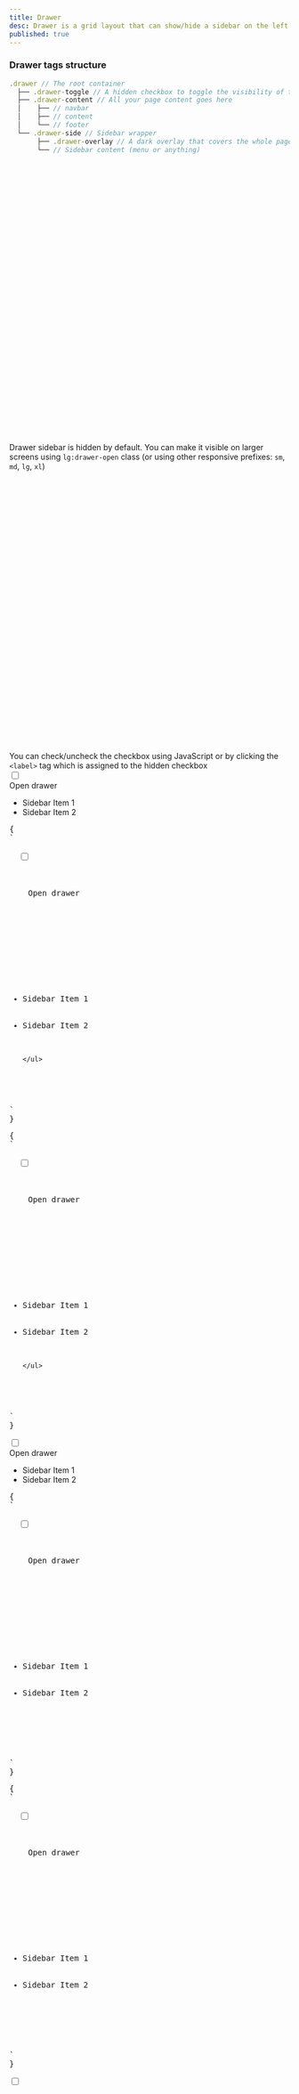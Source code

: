 ```yaml
---
title: Drawer
desc: Drawer is a grid layout that can show/hide a sidebar on the left or right side of the page.
published: true
---
```


<script>
  import Component from "@components/Component.svelte"
  import ClassTable from "@components/ClassTable.svelte"
  import { prefix } from '$lib/stores';
  import { replace } from '$lib/actions';
</script>

<ClassTable
data="{[
  { type:'component', class: 'drawer', desc: 'The root container' },
  { type:'component', class: 'drawer-toggle', desc: 'For the hidden checkbox that controls the drawer' },
  { type:'component', class: 'drawer-content', desc: 'Container for all page content' },
  { type:'component', class: 'drawer-side', desc: 'The sidebar container' },
  { type:'component', class: 'drawer-overlay', desc: 'The label covers the content when drawer is open' },
  { type:'modifier', class: 'drawer-end', desc: 'puts drawer to the right' },
  { type:'responsive', class: 'drawer-open', desc: 'Forces the drawer to be open' },
]}"
/>

### Drawer tags structure

```js
.drawer // The root container
  ├── .drawer-toggle // A hidden checkbox to toggle the visibility of the sidebar
  ├── .drawer-content // All your page content goes here
  │    ├── // navbar
  │    ├── // content
  │    └── // footer
  └── .drawer-side // Sidebar wrapper
       ├── .drawer-overlay // A dark overlay that covers the whole page when the drawer is open
       └── // Sidebar content (menu or anything)
```

<div class="alert text-sm mt-4">
  <svg xmlns="http://www.w3.org/2000/svg" fill="none" viewBox="0 0 24 24" class="stroke-current shrink-0 w-6 h-6"><path stroke-linecap="round" stroke-linejoin="round" stroke-width="2" d="M13 16h-1v-4h-1m1-4h.01M21 12a9 9 0 11-18 0 9 9 0 0118 0z"></path></svg>
  <div>Drawer sidebar is hidden by default. You can make it visible on larger screens using <code>lg:drawer-open</code> class (or using other responsive prefixes: <code>sm</code>, <code>md</code>, <code>lg</code>, <code>xl</code>)</div>
</div>

<div class="alert text-sm mt-4">
  <svg xmlns="http://www.w3.org/2000/svg" fill="none" viewBox="0 0 24 24" class="stroke-current shrink-0 w-6 h-6"><path stroke-linecap="round" stroke-linejoin="round" stroke-width="2" d="M13 16h-1v-4h-1m1-4h.01M21 12a9 9 0 11-18 0 9 9 0 0118 0z"></path></svg>
  <div>You can check/uncheck the checkbox using JavaScript or by clicking the <code>&lt;label&gt;</code> tag which is assigned to the hidden checkbox</div>
</div>

<Component title="Drawer">
<div class="drawer h-56 rounded overflow-hidden">
  <input id="my-drawer" type="checkbox" class="drawer-toggle" />
  <div class="flex flex-col items-center justify-center drawer-content">
    <label for="my-drawer" class="btn btn-primary drawer-button">Open drawer</label>
  </div> 
  <div class="drawer-side h-full absolute">
    <label for="my-drawer" class="drawer-overlay"></label>
    <ul class="menu p-4 w-60 md:w-80 h-full bg-base-200 text-base-content">
      <li><a>Sidebar Item 1</a></li>
      <li><a>Sidebar Item 2</a></li>
    </ul>
  </div>
</div>
<pre slot="html" use:replace={{ to: $prefix }}>{
`<div class="$$drawer">
  <input id="my-drawer" type="checkbox" class="$$drawer-toggle" />
  <div class="$$drawer-content">
    <!-- Page content here -->
    <label for="my-drawer" class="$$btn $$btn-primary $$drawer-button">Open drawer</label>

  </div> 
  <div class="$$drawer-side">
    <label for="my-drawer" class="$$drawer-overlay"></label>
    <ul class="$$menu p-4 w-80 h-full bg-base-200 text-base-content">
      <!-- Sidebar content here -->
      <li><a>Sidebar Item 1</a></li>
      <li><a>Sidebar Item 2</a></li>
      
    </ul>
  </div>
</div>`
}</pre>
<pre slot="react" use:replace={{ to: $prefix }}>{
`<div className="$$drawer">
  <input id="my-drawer" type="checkbox" className="$$drawer-toggle" />
  <div className="$$drawer-content">
    <!-- Page content here -->
    <label htmlFor="my-drawer" className="$$btn $$btn-primary $$drawer-button">Open drawer</label>

  </div> 
  <div className="$$drawer-side">
    <label htmlFor="my-drawer" className="$$drawer-overlay"></label>
    <ul className="$$menu p-4 w-80 h-full bg-base-200 text-base-content">
      <!-- Sidebar content here -->
      <li><a>Sidebar Item 1</a></li>
      <li><a>Sidebar Item 2</a></li>
      
    </ul>
  </div>
</div>`
}</pre>
</Component>

<Component title="Responsive" desc="Sidebar is always visible on large screen, can be toggled on small screen because of lg:drawer-open class">
<div class="drawer lg:drawer-open h-56 rounded overflow-hidden">
  <input id="my-drawer-2" type="checkbox" class="drawer-toggle" />
  <div class="flex flex-col items-center justify-center drawer-content">
    <label for="my-drawer-2" class="btn btn-primary drawer-button lg:hidden">Open drawer</label>
  </div> 
  <div class="drawer-side h-full absolute">
    <label for="my-drawer-2" class="drawer-overlay"></label>
    <ul class="menu p-4 w-60 md:w-80 h-full bg-base-200 text-base-content">
      <li><a>Sidebar Item 1</a></li>
      <li><a>Sidebar Item 2</a></li>
    </ul>
  </div>
</div>
<pre slot="html" use:replace={{ to: $prefix }}>{
`<div class="$$drawer lg:$$drawer-open">
  <input id="my-drawer-2" type="checkbox" class="$$drawer-toggle" />
  <div class="$$drawer-content flex flex-col items-center justify-center">
    <!-- Page content here -->
    <label for="my-drawer-2" class="$$btn $$btn-primary $$drawer-button lg:hidden">Open drawer</label>
  
  </div> 
  <div class="$$drawer-side">
    <label for="my-drawer-2" class="$$drawer-overlay"></label> 
    <ul class="$$menu p-4 w-80 h-full bg-base-200 text-base-content">
      <!-- Sidebar content here -->
      <li><a>Sidebar Item 1</a></li>
      <li><a>Sidebar Item 2</a></li>
    </ul>
  
  </div>
</div>`
}</pre>
<pre slot="react" use:replace={{ to: $prefix }}>{
`<div className="$$drawer lg:$$drawer-open">
  <input id="my-drawer-2" type="checkbox" className="$$drawer-toggle" />
  <div className="$$drawer-content flex flex-col items-center justify-center">
    <!-- Page content here -->
    <label htmlFor="my-drawer-2" className="$$btn $$btn-primary $$drawer-button lg:hidden">Open drawer</label>
  
  </div> 
  <div className="$$drawer-side">
    <label htmlFor="my-drawer-2" className="$$drawer-overlay"></label> 
    <ul className="$$menu p-4 w-80 h-full bg-base-200 text-base-content">
      <!-- Sidebar content here -->
      <li><a>Sidebar Item 1</a></li>
      <li><a>Sidebar Item 2</a></li>
    </ul>
  
  </div>
</div>`
}</pre>
</Component>

<Component title="Navbar menu for desktop + sidebar drawer for mobile" desc="Change screen size to show/hide menu">
<div class="drawer h-56 rounded overflow-hidden">
  <input id="my-drawer-3" type="checkbox" class="drawer-toggle" /> 
  <div class="flex flex-col drawer-content">
    <div class="w-full navbar bg-base-300">
      <div class="flex-none lg:hidden">
        <label for="my-drawer-3" class="btn btn-square btn-ghost">
          <svg xmlns="http://www.w3.org/2000/svg" fill="none" viewBox="0 0 24 24" class="inline-block w-6 h-6 stroke-current"><path stroke-linecap="round" stroke-linejoin="round" stroke-width="2" d="M4 6h16M4 12h16M4 18h16"></path></svg>
        </label>
      </div> 
      <div class="flex-1 px-2 mx-2">Navbar Title</div>
      <div class="flex-none hidden lg:block">
        <ul class="menu menu-horizontal">
          <li><a>Navbar Item 1</a></li>
          <li><a>Navbar Item 2</a></li>
        </ul>
      </div>
    </div>
    <div class="flex justify-center items-center flex-grow">Content</div>
  </div> 
  <div class="drawer-side h-full absolute">
    <label for="my-drawer-3" class="drawer-overlay"></label> 
    <ul class="p-4 menu w-60 md:w-80 h-full bg-base-200">
      <li><a>Sidebar Item 1</a></li>
      <li><a>Sidebar Item 2</a></li>
    </ul>
  </div>
</div>
<pre slot="html" use:replace={{ to: $prefix }}>{
`<div class="$$drawer">
  <input id="my-drawer-3" type="checkbox" class="$$drawer-toggle" /> 
  <div class="$$drawer-content flex flex-col">
    <!-- Navbar -->
    <div class="w-full $$navbar bg-base-300">
      <div class="flex-none lg:hidden">
        <label for="my-drawer-3" class="$$btn $$btn-square $$btn-ghost">
          <svg xmlns="http://www.w3.org/2000/svg" fill="none" viewBox="0 0 24 24" class="inline-block w-6 h-6 stroke-current"><path stroke-linecap="round" stroke-linejoin="round" stroke-width="2" d="M4 6h16M4 12h16M4 18h16"></path></svg>
        </label>
      </div> 
      <div class="flex-1 px-2 mx-2">Navbar Title</div>
      <div class="flex-none hidden lg:block">
        <ul class="$$menu $$menu-horizontal">
          <!-- Navbar menu content here -->
          <li><a>Navbar Item 1</a></li>
          <li><a>Navbar Item 2</a></li>
        </ul>
      </div>
    </div>
    <!-- Page content here -->
    Content
  </div> 
  <div class="$$drawer-side">
    <label for="my-drawer-3" class="$$drawer-overlay"></label> 
    <ul class="$$menu p-4 w-80 h-full bg-base-200">
      <!-- Sidebar content here -->
      <li><a>Sidebar Item 1</a></li>
      <li><a>Sidebar Item 2</a></li>
      
    </ul>
    
  </div>
</div>`
}</pre>
<pre slot="react" use:replace={{ to: $prefix }}>{
`<div className="$$drawer">
  <input id="my-drawer-3" type="checkbox" className="$$drawer-toggle" /> 
  <div className="$$drawer-content flex flex-col">
    <!-- Navbar -->
    <div className="w-full $$navbar bg-base-300">
      <div className="flex-none lg:hidden">
        <label htmlFor="my-drawer-3" className="$$btn $$btn-square $$btn-ghost">
          <svg xmlns="http://www.w3.org/2000/svg" fill="none" viewBox="0 0 24 24" className="inline-block w-6 h-6 stroke-current"><path strokeLinecap="round" strokeLinejoin="round" strokeWidth="2" d="M4 6h16M4 12h16M4 18h16"></path></svg>
        </label>
      </div> 
      <div className="flex-1 px-2 mx-2">Navbar Title</div>
      <div className="flex-none hidden lg:block">
        <ul className="$$menu $$menu-horizontal">
          <!-- Navbar menu content here -->
          <li><a>Navbar Item 1</a></li>
          <li><a>Navbar Item 2</a></li>
        </ul>
      </div>
    </div>
    <!-- Page content here -->
    Content
  </div> 
  <div className="$$drawer-side">
    <label htmlFor="my-drawer-3" className="$$drawer-overlay"></label> 
    <ul className="$$menu p-4 w-80 h-full bg-base-200">
      <!-- Sidebar content here -->
      <li><a>Sidebar Item 1</a></li>
      <li><a>Sidebar Item 2</a></li>
      
    </ul>
    
  </div>
</div>`
}</pre>
</Component>

<Component title="Drawer that opens from right side of page">
<div class="drawer drawer-end h-56 rounded overflow-hidden">
  <input id="my-drawer-4" type="checkbox" class="drawer-toggle" />
  <div class="flex flex-col items-center justify-center drawer-content">
    <label for="my-drawer-4" class="btn btn-primary drawer-button">Open drawer</label>
  </div> 
  <div class="drawer-side h-full absolute">
    <label for="my-drawer-4" class="drawer-overlay"></label>
    <ul class="menu p-4 w-60 md:w-80 h-full bg-base-200 text-base-content">
      <li><a>Sidebar Item 1</a></li>
      <li><a>Sidebar Item 2</a></li>
    </ul>
  </div>
</div>
<pre slot="html" use:replace={{ to: $prefix }}>{
`<div class="$$drawer $$drawer-end">
  <input id="my-drawer-4" type="checkbox" class="$$drawer-toggle" />
  <div class="$$drawer-content">
    <!-- Page content here -->
    <label for="my-drawer-4" class="$$drawer-button $$btn $$btn-primary">Open drawer</label>

  </div> 
  <div class="$$drawer-side">
    <label for="my-drawer-4" class="$$drawer-overlay"></label>
    <ul class="$$menu p-4 w-80 h-full bg-base-200 text-base-content">
      <!-- Sidebar content here -->
      <li><a>Sidebar Item 1</a></li>
      <li><a>Sidebar Item 2</a></li>

    </ul>

  </div>
</div>`
}</pre>
<pre slot="react" use:replace={{ to: $prefix }}>{
`<div className="$$drawer $$drawer-end">
  <input id="my-drawer-4" type="checkbox" className="$$drawer-toggle" />
  <div className="$$drawer-content">
    <!-- Page content here -->
    <label htmlFor="my-drawer-4" className="$$drawer-button $$btn $$btn-primary">Open drawer</label>

  </div> 
  <div className="$$drawer-side">
    <label htmlFor="my-drawer-4" className="$$drawer-overlay"></label>
    <ul className="$$menu p-4 w-80 h-full bg-base-200 text-base-content">
      <!-- Sidebar content here -->
      <li><a>Sidebar Item 1</a></li>
      <li><a>Sidebar Item 2</a></li>

    </ul>

  </div>
</div>`
}</pre>
</Component>
